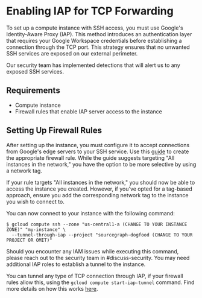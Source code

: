 # Enabling IAP for TCP Forwarding

To set up a compute instance with SSH access, you must use Google's Identity-Aware Proxy (IAP). This method introduces an authentication layer that requires your Google Workspace credentials before establishing a connection through the TCP port. This strategy ensures that no unwanted SSH services are exposed on our external perimeter.

Our security team has implemented detections that will alert us to any exposed SSH services.

## Requirements

- Compute instance
- Firewall rules that enable IAP server access to the instance

## Setting Up Firewall Rules

After setting up the instance, you must configure it to accept connections from Google's edge servers to your SSH service. Use this [guide](https://cloud.google.com/iap/docs/using-tcp-forwarding#create-firewall-rule) to create the appropriate firewall rule. While the guide suggests targeting "All instances in the network," you have the option to be more selective by using a network tag.

If your rule targets "All instances in the network," you should now be able to access the instance you created. However, if you've opted for a tag-based approach, ensure you add the corresponding network tag to the instance you wish to connect to.

You can now connect to your instance with the following command:

```
$ gcloud compute ssh --zone "us-central1-a (CHANGE TO YOUR INSTANCE ZONE)" "my-instance" \
  --tunnel-through-iap --project "sourcegraph-dogfood (CHANGE TO YOUR PROJECT OR OMIT)"
```

Should you encounter any IAM issues while executing this command, please reach out to the security team in #discuss-security. You may need additional IAP roles to establish a tunnel to the instance.

You can tunnel any type of TCP connection through IAP, if your firewall rules allow this, using the `gcloud compute start-iap-tunnel` command. Find more details on how this works [here](https://cloud.google.com/iap/docs/using-tcp-forwarding#tunneling_other_tcp_connections).

